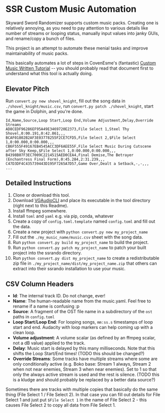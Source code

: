 # SSR Custom Music Automation

Skyward Sword Randomizer supports custom music packs. Creating one is relatively annoying,
as you need to pay attention to various details like number of streams or looping status,
manually input values into janky GUIs, and rename/copy a bunch of files.

This project is an attempt to automate these menial tasks and improve maintainability of music packs.

This basically automates a lot of steps in CovenEsme's (fantastic) [Custom Music Written Tutorial](https://docs.google.com/document/d/1OHyxV5rZx8YuqXsf5ewp3qPz7-rpLSoRjyl3gg4fSJU/edit?usp=sharing) --
you should probably read that document first to understand what this tool is actually doing.

## Elevator Pitch

Run `convert.py new shovel_knight`, fill out the song data in `./shovel_knight/music.csv`, run `convert.py patch ./shovel_knight`,
start the game in Dolphin, and you're done.

```csv
Id,Name,Source,Loop Start,Loop End,Volume Adjustment,Delay,Override Streams
AD8CEDF96286EF95A49E3469720E2373,File Select 1,Steel Thy Shovel,0:00.191,0:42.861,,,
BCAF01802B2AF3E03778255F2CE7CFD5,File Select 2,$File Select 1,0:00.000,0:00.000,,,
CB6F555F49167EB4545ACC3DF6AEE55F,File Select Music During Cutscene after Sky Keep,$File Select 1,0:00.000,0:00.000,,,
B4398B07F3EC7009C2214515AED0CEA4,Final Demise,The Betrayer (Enchantress Final Form),0:45.284,2:31.239,,,
C47D3DF4C435739443D195F7265A7D57,Game Over,Dealt a Setback,-,-,,,
...
```

## Detailed Instructions

1. Clone or download this tool.
1. Download [VGAudioCLI](https://github.com/Thealexbarney/VGAudio/releases) and place its executable in the tool directory (right next to this Readme).
1. Install ffmpeg somewhere.
1. Install `toml` and `yaml` e.g. via pip, conda, whatever
1. Create a copy of `config.toml.template` named `config.toml` and fill out the data.
1. Create a new project with `python convert.py new my_project_name`
1. Fill out the `./my_music_name/music.csv` sheet with the song data.
1. Run `python convert.py build my_project_name` to build the project.
1. Run `python convert.py patch my_project_name` to patch your built project into the ssrando directory.
1. Run `python convert.py dist my_project_name` to create a redistributable zip file in `./my_project_name/dist/my_project_name.zip` that others can extract into their ssrando installation to use your music.

## CSV Column Headers

* **Id**: The internal track ID. Do not change, ever!
* **Name**: The human-readable name from the music.yaml. Feel free to rename if a name is confusing :p
* **Source**: A fragment of the OST file name in a subdirectory of the `ost` paths in `config.toml`
* **Loop Start**/**Loop End**: For looping songs, `mm:ss.s` timestamps of loop start and end. Audacity with loop markers can help coming up with a clean loop.
* **Volume adjustment**: A volume scalar (as defined by an ffmpeg scalar, not a dB value) applied to the track.
* **Delay**: Music start is delayed by this many milliseconds. Note that this shifts the Loop Start/End times! (TODO this should be changed?)
* **Override Streams**: Some tracks have multiple streams where some are only conditionally active (e.g. Boko base: Stream 1 always, Stream 2 when not near enemies, Stream 3 when near enemies). Set to 1 so that only the always active stream is used and the rest is silence. (TODO this is a kludge and should probably be replaced by a better data source?)

Sometimes there are tracks with multiple copies that basically do the same thing (File Select 1 / File Select 2).
In that case you can fill out details for File Select 1 and just put `$File Select 1` in the name of File Select 2 -
this causes File Select 2 to copy all data from File Select 1.